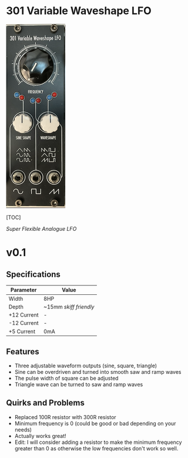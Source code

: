 # 301 Variable Waveshape LFO

![301-0.1-1](Images/301-0.1-1.png)

[TOC]

*Super Flexible Analogue LFO*


# v0.1

## Specifications

|Parameter|Value|
|---------|-----|
|Width|8HP|
|Depth|~15mm *skiff friendly*|
|+12 Current|-|
|-12 Current|-|
|+5 Current|0mA|

## Features

- Three adjustable waveform outputs (sine, square, triangle)
- Sine can be overdriven and turned into smooth saw and ramp waves
- The pulse width of square can be adjusted
- Triangle wave can be turned to saw and ramp waves

## Quirks and Problems

- Replaced 100R resistor with 300R resistor
- Minimum frequency is 0 (could be good or bad depending on your needs)
- Actually works great!
- Edit: I will consider adding a resistor to make the minimum frequency greater than 0 as otherwise the low frequencies don't work so well.